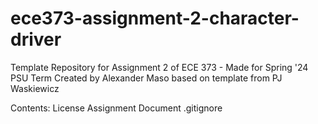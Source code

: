 # ece373-assignment-2-character-driver
Template Repository for Assignment 2 of ECE 373 - Made for Spring '24 PSU Term
Created by Alexander Maso based on template from PJ Waskiewicz

Contents:
License
Assignment Document
.gitignore
